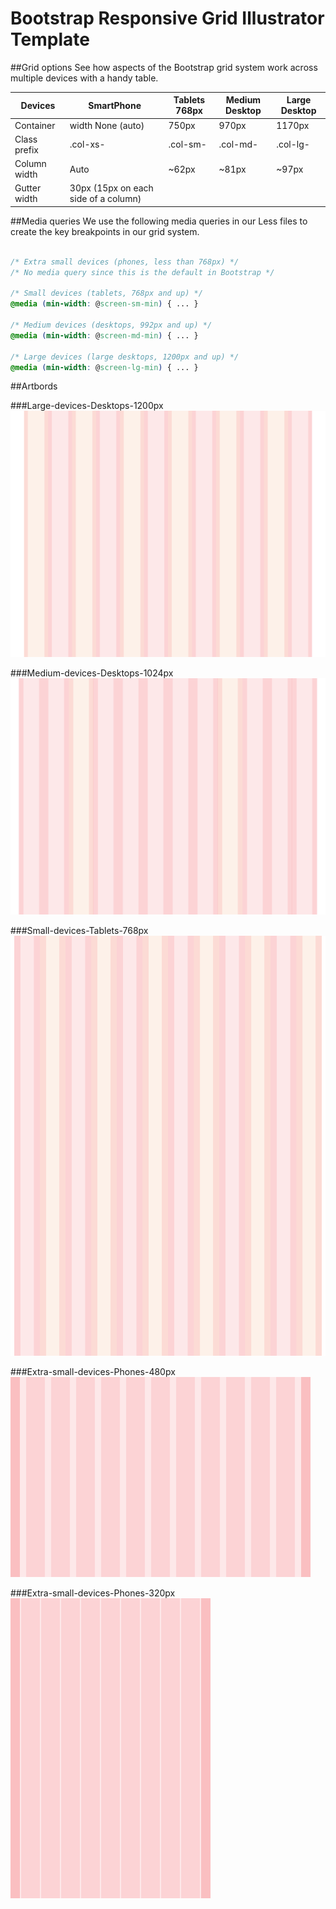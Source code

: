 Bootstrap Responsive Grid Illustrator Template
==============================================

##Grid options
See how aspects of the Bootstrap grid system work across multiple devices with a handy table.

|Devices|SmartPhone|Tablets 768px|Medium Desktop|Large Desktop|
|---|---|---|---|---|
| Container | width	None (auto) |	750px	| 970px	| 1170px |
| Class prefix |	.col-xs- |	.col-sm-	| .col-md- |	.col-lg- |
| Column width | Auto	|  ~62px 	| ~81px |	~97px |
| Gutter width	| 30px (15px on each side of a column) |

##Media queries
We use the following media queries in our Less files to create the key breakpoints in our grid system.

```css

/* Extra small devices (phones, less than 768px) */
/* No media query since this is the default in Bootstrap */

/* Small devices (tablets, 768px and up) */
@media (min-width: @screen-sm-min) { ... }

/* Medium devices (desktops, 992px and up) */
@media (min-width: @screen-md-min) { ... }

/* Large devices (large desktops, 1200px and up) */
@media (min-width: @screen-lg-min) { ... }

```

##Artbords

###Large-devices-Desktops-1200px
![Large devices Desktops 1200px](images_grid/Large-devices-Desktops-1200px.png)

###Medium-devices-Desktops-1024px
![Medium-devices-Desktops-1024px](images_grid/Medium-devices-Desktops-1024px.png)

###Small-devices-Tablets-768px
![Small-devices-Tablets-768px](images_grid/Small-devices-Tablets-768px.png)

###Extra-small-devices-Phones-480px
![Extra-small-devices-Phones-480px](images_grid/Extra-small-devices-Phones-480px.png)

###Extra-small-devices-Phones-320px
![Extra-small-devices-Phones-320px](images_grid/Extra-small-devices-Phones-320px.png)




